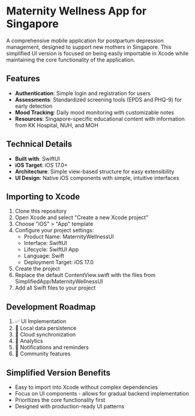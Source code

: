 # Maternity Wellness App for Singapore

A comprehensive mobile application for postpartum depression management, designed to support new mothers in Singapore. This simplified UI version is focused on being easily importable in Xcode while maintaining the core functionality of the application.

## Features

- **Authentication**: Simple login and registration for users
- **Assessments**: Standardized screening tools (EPDS and PHQ-9) for early detection
- **Mood Tracking**: Daily mood monitoring with customizable notes
- **Resources**: Singapore-specific educational content with information from KK Hospital, NUH, and MOH

## Technical Details

- **Built with**: SwiftUI
- **iOS Target**: iOS 17.0+
- **Architecture**: Simple view-based structure for easy extensibility
- **UI Design**: Native iOS components with simple, intuitive interfaces

## Importing to Xcode

1. Clone this repository
2. Open Xcode and select "Create a new Xcode project"
3. Choose "iOS" > "App" template
4. Configure your project settings:
   - Product Name: MaternityWellnessUI
   - Interface: SwiftUI
   - Lifecycle: SwiftUI App
   - Language: Swift
   - Deployment Target: iOS 17.0
5. Create the project
6. Replace the default ContentView.swift with the files from SimplifiedApp/MaternityWellnessUI
7. Add all Swift files to your project

## Development Roadmap

1. ✅ UI Implementation
2. 🔲 Local data persistence
3. 🔲 Cloud synchronization
4. 🔲 Analytics
5. 🔲 Notifications and reminders
6. 🔲 Community features

## Simplified Version Benefits

- Easy to import into Xcode without complex dependencies
- Focus on UI components - allows for gradual backend implementation
- Prioritizes the core functionality first
- Designed with production-ready UI patterns

